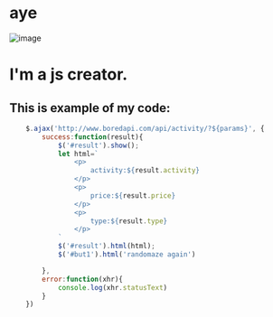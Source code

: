 # aye
![image]()
# I'm a js creator. 
## This is example of my code:
```javascript
	$.ajax('http://www.boredapi.com/api/activity/?${params}', {
		success:function(result){
			$('#result').show();
			let html=`
				<p>
					activity:${result.activity}
				</p>
				<p>
					price:${result.price}
				</p>
				<p>
					type:${result.type}
				</p>
			`
			$('#result').html(html);
			$('#but1').html('randomaze again')

		},
		error:function(xhr){
			console.log(xhr.statusText)
		}
	})
```
